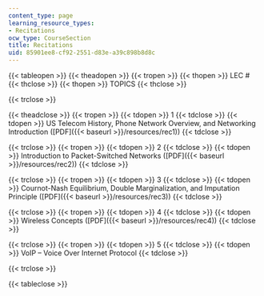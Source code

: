 ```yaml
---
content_type: page
learning_resource_types:
- Recitations
ocw_type: CourseSection
title: Recitations
uid: 85901ee8-cf92-2551-d83e-a39c898b8d8c
---
```


{{< tableopen >}}
{{< theadopen >}}
{{< tropen >}}
{{< thopen >}}
LEC #
{{< thclose >}}
{{< thopen >}}
TOPICS
{{< thclose >}}

{{< trclose >}}

{{< theadclose >}}
{{< tropen >}}
{{< tdopen >}}
1
{{< tdclose >}}
{{< tdopen >}}
US Telecom History, Phone Network Overview, and Networking Introduction ([PDF]({{< baseurl >}}/resources/rec1))
{{< tdclose >}}

{{< trclose >}}
{{< tropen >}}
{{< tdopen >}}
2
{{< tdclose >}}
{{< tdopen >}}
Introduction to Packet-Switched Networks ([PDF]({{< baseurl >}}/resources/rec2))
{{< tdclose >}}

{{< trclose >}}
{{< tropen >}}
{{< tdopen >}}
3
{{< tdclose >}}
{{< tdopen >}}
Cournot-Nash Equilibrium, Double Marginalization, and Imputation Principle ([PDF]({{< baseurl >}}/resources/rec3))
{{< tdclose >}}

{{< trclose >}}
{{< tropen >}}
{{< tdopen >}}
4
{{< tdclose >}}
{{< tdopen >}}
Wireless Concepts ([PDF]({{< baseurl >}}/resources/rec4))
{{< tdclose >}}

{{< trclose >}}
{{< tropen >}}
{{< tdopen >}}
5
{{< tdclose >}}
{{< tdopen >}}
VoIP – Voice Over Internet Protocol
{{< tdclose >}}

{{< trclose >}}

{{< tableclose >}}